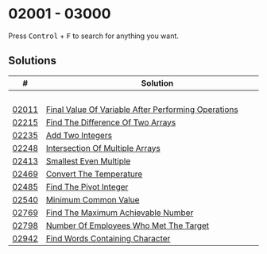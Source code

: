 # 02001 - 03000

Press <kbd>Control</kbd> + <kbd>F</kbd> to search for anything you want.

## Solutions
| # | Solution | Topic | Difficulty |
| --- | --- | --- | --- |
| | &emsp;&emsp;&emsp;&emsp;&emsp;&emsp;&emsp;&emsp;&emsp;&emsp;&emsp;&emsp;&emsp;&emsp;&emsp;&emsp;&emsp;&emsp;&emsp;&emsp;&emsp;&emsp;&emsp;&emsp;&emsp;&emsp;&emsp;&emsp; | &emsp;&emsp;&emsp;&emsp;&emsp;&emsp;&emsp;&emsp;&emsp;&emsp; | |  
| [02011](https://leetcode.com/problems/final-value-of-variable-after-performing-operations/) | [Final Value Of Variable After Performing Operations](02001-02100/02011-final-value-of-variable-after-performing-operations.cpp) | `String` | Easy |  
| [02215](https://leetcode.com/problems/find-the-difference-of-two-arrays/) | [Find The Difference Of Two Arrays](02201-02300/02215-find-the-difference-of-two-arrays.cpp) | `Hashmap` | Easy |  
| [02235](https://leetcode.com/problems/add-two-integers/) | [Add Two Integers](02201-02300/02235-add-two-integers.cpp) | `Math` | Easy |  
| [02248](https://leetcode.com/problems/intersection-of-multiple-arrays/) | [Intersection Of Multiple Arrays](02201-02300/02248-intersection-of-multiple-arrays.cpp) | `Hashmap` | Easy |  
| [02413](https://leetcode.com/problems/smallest-even-multiple/) | [Smallest Even Multiple](02401-02500/02413-smallest-even-multiple.cpp) | `Number-Theory` | Easy |  
| [02469](https://leetcode.com/problems/convert-the-temperature/) | [Convert The Temperature](02401-02500/02469-convert-the-temperature.cpp) | `Math` | Easy |  
| [02485](https://leetcode.com/problems/find-the-pivot-integer/) | [Find The Pivot Integer](02401-02500/02485-find-the-pivot-integer.cpp) | `Math` | Easy |  
| [02540](https://leetcode.com/problems/minimum-common-value/) | [Minimum Common Value](02501-02600/02540-minimum-common-value.cpp) | `Two-Pointers` | Easy |  
| [02769](https://leetcode.com/problems/find-the-maximum-achievable-number/) | [Find The Maximum Achievable Number](02701-02800/02769-find-the-maximum-achievable-number.cpp) | `Math` | Easy |  
| [02798](https://leetcode.com/problems/number-of-employees-who-met-the-target/) | [Number Of Employees Who Met The Target](02701-02800/02798-number-of-employees-who-met-the-target.cpp) | `Array` | Easy |  
| [02942](https://leetcode.com/problems/find-words-containing-character/) | [Find Words Containing Character](02901-03000/02942-find-words-containing-character.cpp) | `Array` | Easy |  
